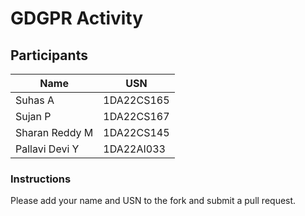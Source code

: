 # GDGPR Activity

## Participants

| Name   | USN        |
|--------|------------|
| Suhas A| 1DA22CS165 |
| Sujan P| 1DA22CS167 |
| Sharan Reddy M| 1DA22CS145|
| Pallavi Devi Y| 1DA22AI033|

### Instructions
Please add your name and USN to the fork and submit a pull request.

